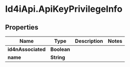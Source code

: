 # Id4iApi.ApiKeyPrivilegeInfo

## Properties
Name | Type | Description | Notes
------------ | ------------- | ------------- | -------------
**id4nAssociated** | **Boolean** |  | 
**name** | **String** |  | 


